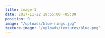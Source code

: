 ```yaml
---
title: image-1
date: 2017-11-22 18:55:00 -05:00
position: 0
image: "/uploads/blue-rings.jpg"
texture-image: "/uploads/textures/blue.png"
---
```


